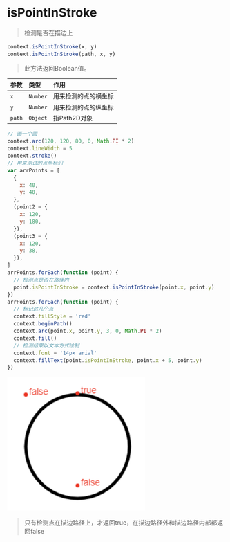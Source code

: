 # isPointInStroke

> 检测是否在描边上

```js
context.isPointInStroke(x, y)
context.isPointInStroke(path, x, y)
```

> 此方法返回Boolean值。

| 参数   | 类型     | 作用                 |
| :----- | :------- | :------------------- |
| `x`    | `Number` | 用来检测的点的横坐标 |
| `y`    | `Number` | 用来检测的点的纵坐标 |
| `path` | `Object` | 指Path2D对象         |

```js
// 画一个圆
context.arc(120, 120, 80, 0, Math.PI * 2)
context.lineWidth = 5
context.stroke()
// 用来测试的点坐标们
var arrPoints = [
  {
    x: 40,
    y: 40,
  },
  (point2 = {
    x: 120,
    y: 180,
  }),
  (point3 = {
    x: 120,
    y: 38,
  }),
]
arrPoints.forEach(function (point) {
  // 检测点是否在路径内
  point.isPointInStroke = context.isPointInStroke(point.x, point.y)
})
arrPoints.forEach(function (point) {
  // 标记这几个点
  context.fillStyle = 'red'
  context.beginPath()
  context.arc(point.x, point.y, 3, 0, Math.PI * 2)
  context.fill()
  // 检测结果以文本方式绘制
  context.font = '14px arial'
  context.fillText(point.isPointInStroke, point.x + 5, point.y)
})
```

![](./__assets__/isPointInStroke-2022-03-29-16-29-43.png)

> 只有检测点在描边路径上，才返回true，在描边路径外和描边路径内部都返回false
